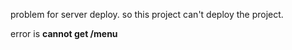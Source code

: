 problem for server deploy. so this project can't deploy the project.

error is <b>cannot get /menu</b>
